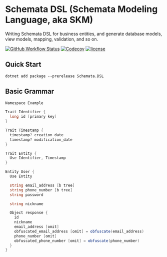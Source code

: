 # Schemata DSL (Schemata Modeling Language, aka SKM)

Writing Schemata DSL for business entities, and generate database models, view models, mapping, validation, and so on.

[![GitHub Workflow Status](https://img.shields.io/github/actions/workflow/status/Cypriness/Schemata/build.yml)](https://github.com/Cypriness/Schemata/actions/workflows/build.yml)
[![Codecov](https://img.shields.io/codecov/c/github/Cypriness/Schemata.svg)](https://codecov.io/gh/Cypriness/Schemata)
[![license](https://img.shields.io/github/license/Cypriness/Schemata.svg)](https://github.com/Cypriness/Schemata/blob/master/LICENSE)

## Quick Start

```shell
dotnet add package --prerelease Schemata.DSL
```

## Basic Grammar

```csharp
Namespace Example

Trait Identifier {
  long id [primary key]
}

Trait Timestamp {
  timestamp? creation_date
  timestamp? modification_date
}

Trait Entity {
  Use Identifier, Timestamp
}

Entity User {
  Use Entity

  string email_address [b tree]
  string phone_number [b tree]
  string password

  string nickname

  Object response {
    id
    nickname
    email_address [omit]
    obfuscated_email_address [omit] = obfuscate(email_address)
    phone_number [omit]
    obfuscated_phone_number [omit] = obfuscate(phone_number)
  }
}
```
